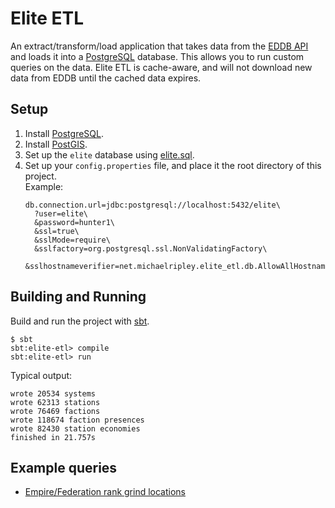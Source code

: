 # Elite ETL
An extract/transform/load application that takes data from the [EDDB API] and loads it into a [PostgreSQL] database. This allows you to run custom queries on the data. Elite ETL is cache-aware, and will not download new data from EDDB until the cached data expires.

## Setup
1. Install [PostgreSQL].
2. Install [PostGIS].
3. Set up the `elite` database using [elite.sql].
4. Set up your `config.properties` file, and place it the root directory
   of this project. <br />
   Example:
   ```properties
   db.connection.url=jdbc:postgresql://localhost:5432/elite\
     ?user=elite\
     &password=hunter1\
     &ssl=true\
     &sslMode=require\
     &sslfactory=org.postgresql.ssl.NonValidatingFactory\
     &sslhostnameverifier=net.michaelripley.elite_etl.db.AllowAllHostnameVerifier
   ```


## Building and Running
Build and run the project with [sbt].
```
$ sbt
sbt:elite-etl> compile
sbt:elite-etl> run
```

Typical output:
```
wrote 20534 systems
wrote 62313 stations
wrote 76469 factions
wrote 118674 faction presences
wrote 82430 station economies
finished in 21.757s
```

## Example queries
- [Empire/Federation rank grind locations][rank grind query]


[EDDB API]: https://eddb.io/api
[PostgreSQL]: https://www.postgresql.org/
[PostGIS]: https://postgis.net/
[sbt]: https://www.scala-sbt.org/
[elite.sql]: doc/elite.sql
[rank grind query]: doc/elite-rank-grind-query.sql
